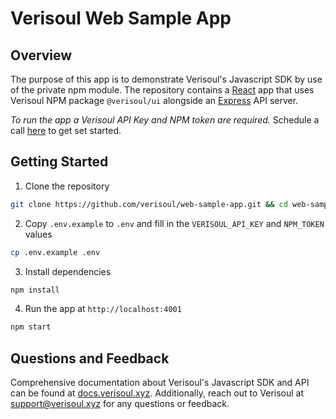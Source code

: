 # Verisoul Web Sample App

## Overview
The purpose of this app is to demonstrate Verisoul's Javascript SDK by use of the private npm module. The repository contains a [React](https://reactjs.org/) app that uses Verisoul NPM package `@verisoul/ui` alongside an [Express](https://expressjs.com/) API server.

_To run the app a Verisoul API Key and NPM token are required._ Schedule a call [here](https://meetings.hubspot.com/henry-legard) to get set started. 

## Getting Started
1. Clone the repository
```bash
git clone https://github.com/verisoul/web-sample-app.git && cd web-sample-app
```
2. Copy `.env.example` to `.env` and fill in the `VERISOUL_API_KEY` and `NPM_TOKEN` values
```bash
cp .env.example .env
```
3. Install dependencies
```bash
npm install
```
4. Run the app at `http://localhost:4001`
```bash
npm start
```

## Questions and Feedback
Comprehensive documentation about Verisoul's Javascript SDK and API can be found at [docs.verisoul.xyz](https://docs.verisoul.xyz/). Additionally, reach out to Verisoul at [support@verisoul.xyz](mailto:support@verisoul.xyz) for any questions or feedback.
